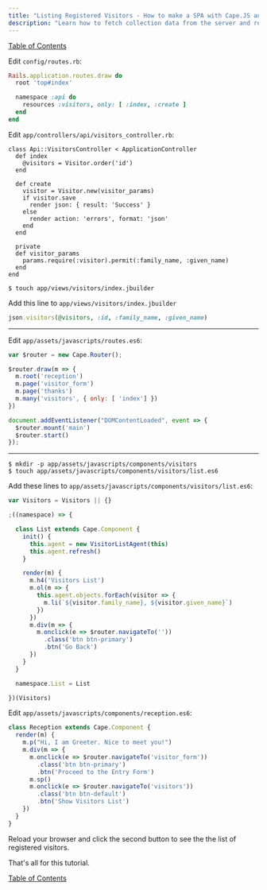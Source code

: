 ```yaml
---
title: "Listing Registered Visitors - How to make a SPA with Cape.JS and Rails"
description: "Learn how to fetch collection data from the server and render them as a list using Cape.JS's markup builder."
---
```


[Table of Contents](../)

Edit `config/routes.rb`:

```ruby
Rails.application.routes.draw do
  root 'top#index'

  namespace :api do
    resources :visitors, only: [ :index, :create ]
  end
end
```

Edit `app/controllers/api/visitors_controller.rb`:

```text
class Api::VisitorsController < ApplicationController
  def index
    @visitors = Visitor.order('id')
  end

  def create
    visitor = Visitor.new(visitor_params)
    if visitor.save
      render json: { result: 'Success' }
    else
      render action: 'errors', format: 'json'
    end
  end

  private
  def visitor_params
    params.require(:visitor).permit(:family_name, :given_name)
  end
end
```

```text
$ touch app/views/visitors/index.jbuilder
```

Add this line to `app/views/visitors/index.jbuilder`

```ruby
json.visitors(@visitors, :id, :family_name, :given_name)
```

----

Edit `app/assets/javascripts/routes.es6`:

```javascript
var $router = new Cape.Router();

$router.draw(m => {
  m.root('reception')
  m.page('visitor_form')
  m.page('thanks')
  m.many('visitors', { only: [ 'index'] })
})

document.addEventListener("DOMContentLoaded", event => {
  $router.mount('main')
  $router.start()
});
```

----

```text
$ mkdir -p app/assets/javascripts/components/visitors
$ touch app/assets/javascripts/components/visitors/list.es6
```

Add these lines to `app/assets/javascripts/components/visitors/list.es6`:

```javascript
var Visitors = Visitors || {}

;((namespace) => {

  class List extends Cape.Component {
    init() {
      this.agent = new VisitorListAgent(this)
      this.agent.refresh()
    }

    render(m) {
      m.h4('Visitors List')
      m.ol(m => {
        this.agent.objects.forEach(visitor => {
          m.li(`${visitor.family_name}, ${visitor.given_name}`)
        })
      })
      m.div(m => {
        m.onclick(e => $router.navigateTo(''))
          .class('btn btn-primary')
          .btn('Go Back')
      })
    }
  }

  namespace.List = List

})(Visitors)
```

Edit `app/assets/javascripts/components/reception.es6`:

```javascript
class Reception extends Cape.Component {
  render(m) {
    m.p("Hi, I am Greeter. Nice to meet you!")
    m.div(m => {
      m.onclick(e => $router.navigateTo('visitor_form'))
        .class('btn btn-primary')
        .btn('Proceed to the Entry Form')
      m.sp()
      m.onclick(e => $router.navigateTo('visitors'))
        .class('btn btn-default')
        .btn('Show Visitors List')
    })
  }
}
```

Reload your browser and click the second button to see the the list of registered visitors.

That's all for this tutorial.

[Table of Contents](../)
